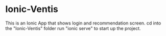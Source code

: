 # Ionic-Ventis
This is an Ionic App that shows login and recommendation screen.
cd into the "Ionic-Ventis" folder
run "ionic serve" to start up the project.
